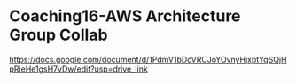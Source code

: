  # Coaching16-AWS Architecture Group Collab
https://docs.google.com/document/d/1PdmV1bDcVRCJoYOvnyHjxptYqSQjHpRieHe1gsH7vDw/edit?usp=drive_link
